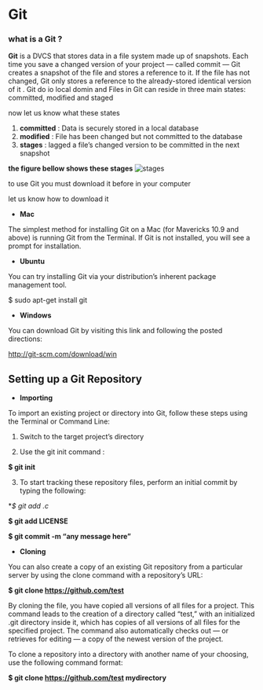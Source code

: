 # Git

### what is a Git ?


**Git** is a DVCS that stores data in a file system made up of snapshots. Each time you save a changed version of your project — called commit — Git creates a snapshot of the file and stores a reference to it. If the file has not changed, Git only stores a reference to the already-stored identical version of it . Git do io local domin and Files in Git can reside in three main states: committed, modified and staged 

now let us know what these states

1. **committed** : Data is securely stored in a local database
2. **modified** : File has been changed but not committed to the database
3. **stages** : lagged a file’s changed version to be committed in the next snapshot

**the figure bellow shows these stages**
![stages](https://blog.udemy.com/wp-content/uploads/2015/08/image016.png)

to use Git you must download it before in your computer

let us know how to download it 

- **Mac**

The simplest method for installing Git on a Mac (for Mavericks 10.9 and above) is running Git from the Terminal. If Git is not installed, you will see a prompt for installation.

- **Ubuntu**

You can try installing Git via your distribution’s inherent package management tool.

$ sudo apt-get install git

- **Windows**

You can download Git by visiting this link and following the posted directions:

http://git-scm.com/download/win

## Setting up a Git Repository

- **Importing**

To import an existing project or directory into Git, follow these steps using the Terminal or Command Line:

1. Switch to the target project’s directory

2. Use the git init command :

**$ git init**

3. To start tracking these repository files, perform an initial commit by typing the following:

**$ git add *.c**

**$ git add LICENSE**

**$ git commit -m “any message here”**



- **Cloning**

You can also create a copy of an existing Git repository from a particular server by using the clone command with a repository’s URL:

**$ git clone https://github.com/test**



By cloning the file, you have copied all versions of all files for a project. This command leads to the creation of a directory called “test,” with an initialized .git directory inside it, which has copies of all versions of all files for the specified project. The command also automatically checks out — or retrieves for editing — a copy of the newest version of the project.

To clone a repository into a directory with another name of your choosing, use the following command format:

**$ git clone https://github.com/test mydirectory**



